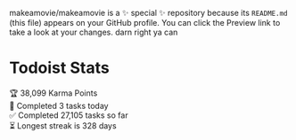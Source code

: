 makeamovie/makeamovie is a ✨ special ✨ repository because its `README.md` (this file) appears on your GitHub profile.
You can click the Preview link to take a look at your changes. darn right ya can

# Todoist Stats

<!-- TODO-IST:START -->
🏆  38,099 Karma Points           
🌸  Completed 3 tasks today           
✅  Completed 27,105 tasks so far           
⏳  Longest streak is 328 days
<!-- TODO-IST:END -->